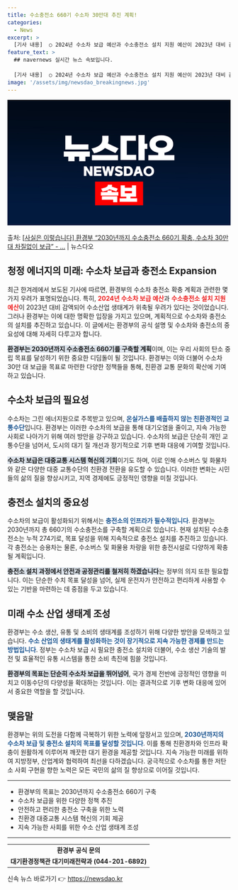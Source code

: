 ```yaml
---
title: 수소충전소 660기 수소차 30만대 추진 계획!
categories:
  - News
excerpt: >
  [기사 내용]  ○ 2024년 수소차 보급 예산과 수소충전소 설치 지원 예산이 2023년 대비 감액되어 수소…
feature_text: >
  ## navernews 실시간 뉴스 속보입니다.

  [기사 내용]  ○ 2024년 수소차 보급 예산과 수소충전소 설치 지원 예산이 2023년 대비 감액되어 수소…
image: '/assets/img/newsdao_breakingnews.jpg'
---
```


![뉴스다오 속보](/assets/img/newsdao_breakingnews.jpg)

<p>출처: <a href="https://newsdao.kr/2680" rel="dofollow">[사실은 이렇습니다] 환경부 “2030년까지 수소충전소 660기 확충, 수소차 30만대 차질없이 보급” - …</a> | 뉴스다오</p>

<h2 data-ke-size="size26">청정 에너지의 미래: 수소차 보급과 충전소 Expansion</h2>

<p data-ke-size="size16">최근 한겨레에서 보도된 기사에 따르면, 환경부의 수소차 충전소 확충 계획과 관련한 몇 가지 우려가 표명되었습니다. 특히, <b><span style="color: #ee2323;">2024년 수소차 보급 예산</span></b>과 <b><span style="color: #ee2323;">수소충전소 설치 지원 예산</span></b>이 2023년 대비 감액되어 수소산업 생태계가 위축될 우려가 있다는 것이었습니다. 그러나 환경부는 이에 대한 명확한 입장을 가지고 있으며, 계획적으로 수소차와 충전소의 설치를 추진하고 있습니다. 이 글에서는 환경부의 공식 설명 및 수소차와 충전소의 중요성에 대해 자세히 다루고자 합니다.</p>

<p data-ke-size="size16"><b><span style="background-color: #21538527;">환경부는 2030년까지 수소충전소 660기를 구축할 계획</span></b>이며, 이는 우리 사회의 탄소 중립 목표를 달성하기 위한 중요한 디딤돌이 될 것입니다. 환경부는 이와 더불어 수소차 30만 대 보급을 목표로 마련한 다양한 정책들을 통해, 친환경 교통 문화의 확산에 기여하고 있습니다.</p>

<h2 data-ke-size="size26">수소차 보급의 필요성</h2>

<p data-ke-size="size16">수소차는 그린 에너지원으로 주목받고 있으며, <b><span style="color: #1a5490;">온실가스를 배출하지 않는 친환경적인 교통수단</span></b>입니다. 환경부는 이러한 수소차의 보급을 통해 대기오염을 줄이고, 지속 가능한 사회로 나아가기 위해 여러 방안을 강구하고 있습니다. 수소차의 보급은 단순히 개인 교통수단을 넘어서, 도시의 대기 질 개선과 장기적으로 기후 변화 대응에 기여할 것입니다.</p>

<p data-ke-size="size16"><b><span style="background-color: #21538527;">수소차 보급은 대중교통 시스템 혁신의 기회</span></b>이기도 하며, 이로 인해 수소버스 및 화물차와 같은 다양한 대중 교통수단의 친환경 전환을 유도할 수 있습니다. 이러한 변화는 시민들의 삶의 질을 향상시키고, 지역 경제에도 긍정적인 영향을 미칠 것입니다.</p>

<h2 data-ke-size="size26">충전소 설치의 중요성</h2>

<p data-ke-size="size16">수소차의 보급이 활성화되기 위해서는 <b><span style="color: #1a5490;">충전소의 인프라가 필수적입니다</span></b>. 환경부는 2030년까지 총 660기의 수소충전소를 구축할 계획으로 있습니다. 현재 설치된 수소충전소는 누적 274기로, 목표 달성을 위해 지속적으로 충전소 설치를 추진하고 있습니다. 각 충전소는 승용차는 물론, 수소버스 및 화물용 차량을 위한 충전시설로 다양하게 확충될 계획입니다.</p>

<p data-ke-size="size16"><b><span style="background-color: #21538527;">충전소 설치 과정에서 안전과 공정관리를 철저히 하겠습니다</span></b>는 정부의 의지 또한 필요합니다. 이는 단순한 수치 목표 달성을 넘어, 실제 운전자가 안전하고 편리하게 사용할 수 있는 기반을 마련하는 데 중점을 두고 있습니다.</p>

<h2 data-ke-size="size26">미래 수소 산업 생태계 조성</h2>

<p data-ke-size="size16">환경부는 수소 생산, 유통 및 소비의 생태계를 조성하기 위해 다양한 방안을 모색하고 있습니다. <b><span style="color: #1a5490;">수소 산업의 생태계를 활성화하는 것이 장기적으로 지속 가능한 경제를 만드는 방법입니다</span></b>. 정부는 수소차 보급 시 필요한 충전소 설치와 더불어, 수소 생산 기술의 발전 및 효율적인 유통 시스템을 통한 소비 촉진에 힘쓸 것입니다.</p>

<p data-ke-size="size16"><b><span style="background-color: #21538527;">환경부의 목표는 단순히 수소차 보급을 뛰어넘어</span></b>, 국가 경제 전반에 긍정적인 영향을 미치고 이동수단의 다양성을 확대하는 것입니다. 이는 결과적으로 기후 변화 대응에 있어서 중요한 역할을 할 것입니다.</p>

<h2 data-ke-size="size26">맺음말</h2>

<p data-ke-size="size16">환경부는 위의 도전을 다함께 극복하기 위한 노력에 앞장서고 있으며, <b><span style="color: #1a5490;">2030년까지의 수소차 보급 및 충전소 설치의 목표를 달성할 것입니다</span></b>. 이를 통해 친환경차와 인프라 확충이 원활하게 이루어져 깨끗한 대기 환경을 제공할 것입니다. 지속 가능한 미래를 위하여 지방정부, 산업계와 협력하여 최선을 다하겠습니다. 궁극적으로 수소차를 통한 저탄소 사회 구현을 향한 노력은 모든 국민의 삶의 질 향상으로 이어질 것입니다.</p>

<p data-ke-size="size16"></p>
<hr />
<ul>
    <li>환경부의 목표는 2030년까지 수소충전소 660기 구축</li>
    <li>수소차 보급을 위한 다양한 정책 추진</li>
    <li>안전하고 편리한 충전소 구축을 위한 노력</li>
    <li>친환경 대중교통 시스템 혁신의 기회 제공</li>
    <li>지속 가능한 사회를 위한 수소 산업 생태계 조성</li>
</ul>
<hr />
<table style="width: 100%; border-collapse: collapse;">
    <tbody>
        <tr>
            <td style="text-align: center; height: 17px;"><b>환경부 공식 문의</b></td>
        </tr>
        <tr>
            <td style="text-align: center; height: 17px;"><b>대기환경정책관 대기미래전략과 (044-201-6892)</b></td>
        </tr>
    </tbody>
</table>
<p data-ke-size="size16"></p> 

신속 뉴스 바로가기 👉 <a href="https://newsdao.kr" rel="dofollow">https://newsdao.kr</a>


